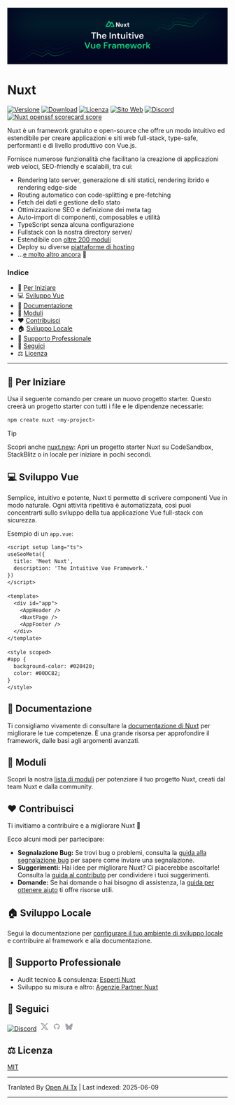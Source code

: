 [![Nuxt banner](https://raw.githubusercontent.com/nuxt/nuxt/main/.github/assets/banner.svg)](https://nuxt.com)

# Nuxt

<p>
  <a href="https://www.npmjs.com/package/nuxt"><img src="https://img.shields.io/npm/v/nuxt.svg?style=flat&colorA=18181B&colorB=28CF8D" alt="Versione"></a>
  <a href="https://www.npmjs.com/package/nuxt"><img src="https://img.shields.io/npm/dm/nuxt.svg?style=flat&colorA=18181B&colorB=28CF8D" alt="Download"></a>
  <a href="https://github.com/nuxt/nuxt/tree/main/LICENSE"><img src="https://img.shields.io/github/license/nuxt/nuxt.svg?style=flat&colorA=18181B&colorB=28CF8D" alt="Licenza"></a>
  <a href="https://nuxt.com"><img src="https://img.shields.io/badge/Nuxt%20Docs-18181B?logo=nuxt" alt="Sito Web"></a>
  <a href="https://chat.nuxt.dev"><img src="https://img.shields.io/badge/Nuxt%20Discord-18181B?logo=discord" alt="Discord"></a>
  <a href="https://securityscorecards.dev/"><img src="https://api.securityscorecards.dev/projects/github.com/nuxt/nuxt/badge" alt="Nuxt openssf scorecard score"></a>
</p>

Nuxt è un framework gratuito e open-source che offre un modo intuitivo ed estendibile per creare applicazioni e siti web full-stack, type-safe, performanti e di livello produttivo con Vue.js.

Fornisce numerose funzionalità che facilitano la creazione di applicazioni web veloci, SEO-friendly e scalabili, tra cui:
- Rendering lato server, generazione di siti statici, rendering ibrido e rendering edge-side
- Routing automatico con code-splitting e pre-fetching
- Fetch dei dati e gestione dello stato
- Ottimizzazione SEO e definizione dei meta tag
- Auto-import di componenti, composables e utilità
- TypeScript senza alcuna configurazione
- Fullstack con la nostra directory server/
- Estendibile con [oltre 200 moduli](https://nuxt.com/modules)
- Deploy su diverse [piattaforme di hosting](https://nuxt.com/deploy)
- ...[e molto altro ancora](https://nuxt.com) 🚀

### Indice

- 🚀 [Per Iniziare](#getting-started)
- 💻 [Sviluppo Vue](#vue-development)
- 📖 [Documentazione](#documentation)
- 🧩 [Moduli](#modules)
- ❤️  [Contribuisci](#contribute)
- 🏠 [Sviluppo Locale](#local-development)
- 🛟 [Supporto Professionale](#professional-support)
- 🔗 [Seguici](#follow-us)
- ⚖️ [Licenza](#license)

---

## <a name="getting-started">🚀 Per Iniziare</a>

Usa il seguente comando per creare un nuovo progetto starter. Questo creerà un progetto starter con tutti i file e le dipendenze necessarie:

```bash
npm create nuxt <my-project>
```

> [!TIP]
> Scopri anche [nuxt.new](https://nuxt.new): Apri un progetto starter Nuxt su CodeSandbox, StackBlitz o in locale per iniziare in pochi secondi.

## <a name="vue-development">💻 Sviluppo Vue</a>

Semplice, intuitivo e potente, Nuxt ti permette di scrivere componenti Vue in modo naturale. Ogni attività ripetitiva è automatizzata, così puoi concentrarti sullo sviluppo della tua applicazione Vue full-stack con sicurezza.

Esempio di un `app.vue`:

```vue
<script setup lang="ts">
useSeoMeta({
  title: 'Meet Nuxt',
  description: 'The Intuitive Vue Framework.'
})
</script>

<template>
  <div id="app">
    <AppHeader />
    <NuxtPage />
    <AppFooter />
  </div>
</template>

<style scoped>
#app {
  background-color: #020420;
  color: #00DC82;
}
</style>
```

## <a name="documentation">📖 Documentazione</a>

Ti consigliamo vivamente di consultare la [documentazione di Nuxt](https://nuxt.com/docs) per migliorare le tue competenze. È una grande risorsa per approfondire il framework, dalle basi agli argomenti avanzati.

## <a name="modules">🧩 Moduli</a>

Scopri la nostra [lista di moduli](https://nuxt.com/modules) per potenziare il tuo progetto Nuxt, creati dal team Nuxt e dalla community.

## <a name="contribute">❤️ Contribuisci</a>

Ti invitiamo a contribuire e a migliorare Nuxt 💚

Ecco alcuni modi per partecipare:
- **Segnalazione Bug:** Se trovi bug o problemi, consulta la [guida alla segnalazione bug](https://nuxt.com/docs/community/reporting-bugs) per sapere come inviare una segnalazione.
- **Suggerimenti:** Hai idee per migliorare Nuxt? Ci piacerebbe ascoltarle! Consulta la [guida al contributo](https://nuxt.com/docs/community/contribution) per condividere i tuoi suggerimenti.
- **Domande:** Se hai domande o hai bisogno di assistenza, la [guida per ottenere aiuto](https://nuxt.com/docs/community/getting-help) ti offre risorse utili.

## <a name="local-development">🏠 Sviluppo Locale</a>

Segui la documentazione per [configurare il tuo ambiente di sviluppo locale](https://nuxt.com/docs/community/framework-contribution#setup) e contribuire al framework e alla documentazione.

## <a name="professional-support">🛟 Supporto Professionale</a>

- Audit tecnico & consulenza: [Esperti Nuxt](https://nuxt.com/enterprise/support)
- Sviluppo su misura e altro: [Agenzie Partner Nuxt](https://nuxt.com/enterprise/agencies)

## <a name="follow-us">🔗 Seguici</a>

<p valign="center">
  <a href="https://go.nuxt.com/discord"><img width="20px" src="https://raw.githubusercontent.com/nuxt/nuxt/main/.github/assets/discord.svg" alt="Discord"></a>&nbsp;&nbsp;<a href="https://go.nuxt.com/x"><img width="20px" src="https://raw.githubusercontent.com/nuxt/nuxt/main/.github/assets/twitter.svg" alt="Twitter"></a>&nbsp;&nbsp;<a href="https://go.nuxt.com/github"><img width="20px" src="https://raw.githubusercontent.com/nuxt/nuxt/main/.github/assets/github.svg" alt="GitHub"></a>&nbsp;&nbsp;<a href="https://go.nuxt.com/bluesky"><img width="20px" src="https://raw.githubusercontent.com/nuxt/nuxt/main/.github/assets/bluesky.svg" alt="Bluesky"></a>
</p>

## <a name="license">⚖️ Licenza</a>

[MIT](https://github.com/nuxt/nuxt/tree/main/LICENSE)



---


Tranlated By [Open Ai Tx](https://github.com/OpenAiTx/OpenAiTx) | Last indexed: 2025-06-09


---